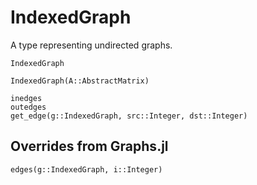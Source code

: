 # IndexedGraph

A type representing undirected graphs.

```@docs
IndexedGraph
```

```@docs
IndexedGraph(A::AbstractMatrix)
```

```@docs
inedges
outedges
get_edge(g::IndexedGraph, src::Integer, dst::Integer)
```

## Overrides from Graphs.jl

```@docs
edges(g::IndexedGraph, i::Integer)
```